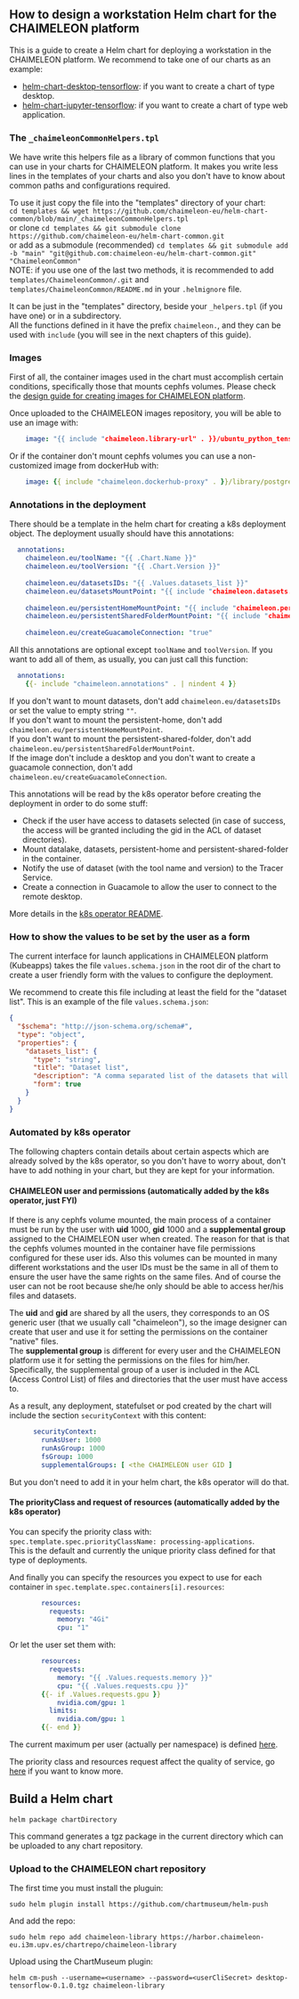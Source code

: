 
## How to design a workstation Helm chart for the CHAIMELEON platform

This is a guide to create a Helm chart for deploying a workstation in the CHAIMELEON platform. 
We recommend to take one of our charts as an example:
 - [helm-chart-desktop-tensorflow](https://github.com/chaimeleon-eu/helm-chart-desktop-tensorflow): if you want to create a chart of type desktop.
 - [helm-chart-jupyter-tensorflow](https://github.com/chaimeleon-eu/helm-chart-jupyter-tensorflow): if you want to create a chart of type web application.

### The `_chaimeleonCommonHelpers.tpl`

We have write this helpers file as a library of common functions that you can use in your charts for CHAIMELEON platform.
It makes you write less lines in the templates of your charts and also you don't have to know about common paths and configurations required.

To use it just copy the file into the "templates" directory of your chart:  
`cd templates && wget https://github.com/chaimeleon-eu/helm-chart-common/blob/main/_chaimeleonCommonHelpers.tpl`  
or clone
`cd templates && git submodule clone https://github.com/chaimeleon-eu/helm-chart-common.git`  
or add as a submodule (recommended)
`cd templates && git submodule add -b "main" "git@github.com:chaimeleon-eu/helm-chart-common.git" "ChaimeleonCommon"`  
NOTE: if you use one of the last two methods, 
it is recommended to add `templates/ChaimeleonCommon/.git` and `templates/ChaimeleonCommon/README.md` in your `.helmignore` file.

It can be just in the "templates" directory, beside your `_helpers.tpl` (if you have one) or in a subdirectory.  
All the functions defined in it have the prefix `chaimeleon.`, and they can be used with `include` 
(you will see in the next chapters of this guide).

### Images

First of all, the container images used in the chart must accomplish certain conditions, specifically those that mounts cephfs volumes.
Please check the 
[design guide for creating images for CHAIMELEON platform](https://github.com/chaimeleon-eu/workstation-images#how-to-design-a-workstation-image-for-the-chaimeleon-platform).

Once uploaded to the CHAIMELEON images repository, you will be able to use an image with:
```yaml
    image: "{{ include "chaimeleon.library-url" . }}/ubuntu_python_tensorflow_desktop_jupyter:{{ .Chart.AppVersion }}"
```
Or if the container don't mount cephfs volumes you can use a non-customized image from dockerHub with:
```yaml
    image: {{ include "chaimeleon.dockerhub-proxy" . }}/library/postgres:alpine3.16
```

### Annotations in the deployment

There should be a template in the helm chart for creating a k8s deployment object. 
The deployment usually should have this annotations:
```yaml
  annotations: 
    chaimeleon.eu/toolName: "{{ .Chart.Name }}"
    chaimeleon.eu/toolVersion: "{{ .Chart.Version }}"
    
    chaimeleon.eu/datasetsIDs: "{{ .Values.datasets_list }}"
    chaimeleon.eu/datasetsMountPoint: "{{ include "chaimeleon.datasets.mount_point" . }}"
    
    chaimeleon.eu/persistentHomeMountPoint: "{{ include "chaimeleon.persistent_home.mount_point" . }}"
    chaimeleon.eu/persistentSharedFolderMountPoint: "{{ include "chaimeleon.persistent_shared_folder.mount_point" . }}"
    
    chaimeleon.eu/createGuacamoleConnection: "true"
```

All this annotations are optional except `toolName` and `toolVersion`.
If you want to add all of them, as usually, you can just call this function:
```yaml
  annotations: 
    {{- include "chaimeleon.annotations" . | nindent 4 }}
```

If you don't want to mount datasets, don't add `chaimeleon.eu/datasetsIDs` or set the value to empty string `""`.  
If you don't want to mount the persistent-home, don't add `chaimeleon.eu/persistentHomeMountPoint`.  
If you don't want to mount the persistent-shared-folder, don't add `chaimeleon.eu/persistentSharedFolderMountPoint`.  
If the image don't include a desktop and you don't want to create a guacamole connection, don't add `chaimeleon.eu/createGuacamoleConnection`.  

This annotations will be read by the k8s operator before creating the deployment in order to do some stuff:
 - Check if the user have access to datasets selected (in case of success, the access will be granted including the gid in the ACL of dataset directories).
 - Mount datalake, datasets, persistent-home and persistent-shared-folder in the container.
 - Notify the use of dataset (with the tool name and version) to the Tracer Service.
 - Create a connection in Guacamole to allow the user to connect to the remote desktop.

More details in the [k8s operator README](https://github.com/chaimeleon-eu/k8s-chaimeleon-operator#known-annotations-in-deployments-and-jobs).

### How to show the values to be set by the user as a form

The current interface for launch applications in CHAIMELEON platform (Kubeapps) takes the file `values.schema.json` in the root dir of the chart 
to create a user friendly form with the values to configure the deployment.

We recommend to create this file including at least the field for the "dataset list". 
This is an example of the file `values.schema.json`:
```json
{
  "$schema": "http://json-schema.org/schema#",
  "type": "object",
  "properties": {
    "datasets_list": {
      "type": "string",
      "title": "Dataset list",
      "description": "A comma separated list of the datasets that will be available at the container. (It can be empty)",
      "form": true
    }
  }
}
```

### Automated by k8s operator
The following chapters contain details about certain aspects which are already solved by the k8s operator, 
so you don't have to worry about, don't have to add nothing in your chart, but they are kept for your information.

#### CHAIMELEON user and permissions (automatically added by the k8s operator, just FYI)

If there is any cephfs volume mounted, the main process of a container must be run by the user with **uid** 1000, **gid** 1000 
and a **supplemental group** assigned to the CHAIMELEON user when created.
The reason for that is that the cephfs volumes mounted in the container have file permissions configured for these user ids. 
Also this volumes can be mounted in many different workstations and the user IDs must be the same in all of them to ensure the user have the same rights on the same files. 
And of course the user can not be root because she/he only should be able to access her/his files and datasets.

The **uid** and **gid** are shared by all the users, they corresponds to an OS generic user (that we usually call "chaimeleon"), 
so the image designer can create that user and use it for setting the permissions on the container "native" files.  
The **supplemental group** is different for every user and the CHAIMELEON platform use it for setting the permissions on the files for him/her.
Specifically, the supplemental group of a user is included in the ACL (Access Control List) of files and directories that the user must have access to.

As a result, any deployment, statefulset or pod created by the chart will include the section `securityContext` with this content:
```yaml
      securityContext:
        runAsUser: 1000
        runAsGroup: 1000
        fsGroup: 1000
        supplementalGroups: [ <the CHAIMELEON user GID ]
```
But you don't need to add it in your helm chart, the k8s operator will do that. 

#### The priorityClass and request of resources (automatically added by the k8s operator)

You can specify the priority class with:  
`spec.template.spec.priorityClassName: processing-applications`.  
This is the default and currently the unique priority class defined for that type of deployments.

And finally you can specify the resources you expect to use for each container in `spec.template.spec.containers[i].resources`:
```yaml
        resources:
          requests:
            memory: "4Gi"
            cpu: "1"
```
Or let the user set them with:
```yaml
        resources:
          requests:
            memory: "{{ .Values.requests.memory }}"
            cpu: "{{ .Values.requests.cpu }}"
        {{- if .Values.requests.gpu }}
            nvidia.com/gpu: 1
          limits:
            nvidia.com/gpu: 1
        {{- end }}
```
The current maximum per user (actually per namespace) is defined [here](https://github.com/chaimeleon-eu/k8s-deployments/blob/master/extra-configurations/resource-quotas/chaimeleon-users.yml).

The priority class and resources request affect the quality of service, 
go [here](https://github.com/chaimeleon-eu/k8s-deployments/tree/master/extra-configurations#quality-of-service) if you want to know more.


## Build a Helm chart

```
helm package chartDirectory
```
This command generates a tgz package in the current directory which can be uploaded to any chart repository.

### Upload to the CHAIMELEON chart repository

The first time you must install the pluguin:
```
sudo helm plugin install https://github.com/chartmuseum/helm-push
```
And add the repo:
```
sudo helm repo add chaimeleon-library https://harbor.chaimeleon-eu.i3m.upv.es/chartrepo/chaimeleon-library
```

Upload using the ChartMuseum plugin:
```
helm cm-push --username=<username> --password=<userCliSecret> desktop-tensorflow-0.1.0.tgz chaimeleon-library
```
